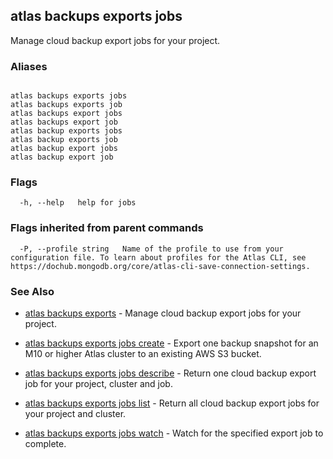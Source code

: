 ## atlas backups exports jobs

Manage cloud backup export jobs for your project.




### Aliases
```

atlas backups exports jobs
atlas backups exports job
atlas backups export jobs
atlas backups export job
atlas backup exports jobs
atlas backup exports job
atlas backup export jobs
atlas backup export job
```



### Flags

```
  -h, --help   help for jobs

```


### Flags inherited from parent commands

```
  -P, --profile string   Name of the profile to use from your configuration file. To learn about profiles for the Atlas CLI, see https://dochub.mongodb.org/core/atlas-cli-save-connection-settings.

```

### See Also


* [atlas backups exports](atlas_backups_exports.md)	- Manage cloud backup export jobs for your project.

* [atlas backups exports jobs create](atlas_backups_exports_jobs_create.md)	- Export one backup snapshot for an M10 or higher Atlas cluster to an existing AWS S3 bucket.

* [atlas backups exports jobs describe](atlas_backups_exports_jobs_describe.md)	- Return one cloud backup export job for your project, cluster and job.

* [atlas backups exports jobs list](atlas_backups_exports_jobs_list.md)	- Return all cloud backup export jobs for your project and cluster.

* [atlas backups exports jobs watch](atlas_backups_exports_jobs_watch.md)	- Watch for the specified export job to complete.



